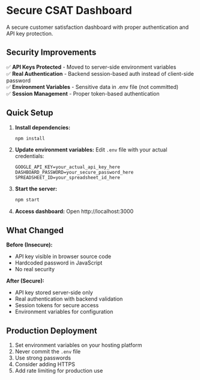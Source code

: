 # Secure CSAT Dashboard

A secure customer satisfaction dashboard with proper authentication and API key protection.

## Security Improvements

✅ **API Keys Protected** - Moved to server-side environment variables  
✅ **Real Authentication** - Backend session-based auth instead of client-side password  
✅ **Environment Variables** - Sensitive data in .env file (not committed)  
✅ **Session Management** - Proper token-based authentication  

## Quick Setup

1. **Install dependencies:**
   ```bash
   npm install
   ```

2. **Update environment variables:**
   Edit `.env` file with your actual credentials:
   ```
   GOOGLE_API_KEY=your_actual_api_key_here
   DASHBOARD_PASSWORD=your_secure_password_here
   SPREADSHEET_ID=your_spreadsheet_id_here
   ```

3. **Start the server:**
   ```bash
   npm start
   ```

4. **Access dashboard:**
   Open http://localhost:3000

## What Changed

**Before (Insecure):**
- API key visible in browser source code
- Hardcoded password in JavaScript
- No real security

**After (Secure):**
- API key stored server-side only
- Real authentication with backend validation
- Session tokens for secure access
- Environment variables for configuration

## Production Deployment

1. Set environment variables on your hosting platform
2. Never commit the `.env` file
3. Use strong passwords
4. Consider adding HTTPS
5. Add rate limiting for production use